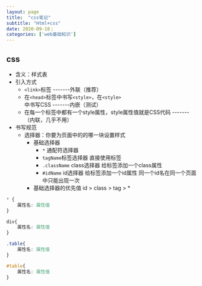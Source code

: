 ```yaml
---
layout: page
title:  "css笔记"
subtitle: "Html+css"
date: 2020-09-18；
categories: ['web基础知识']
---
```


## css
- 含义：样式表
- 引入方式
    - `<link>`标签 -------外联（推荐）
    - 在`<head>`标签中书写`<style>`，在`<style>`中书写CSS -------内嵌（测试）
    - 在每一个标签中都有一个style属性，style属性值就是CSS代码 -------（内联，几乎不用）
- 书写规范
    - 选择器：你要为页面中的的哪一块设置样式
        - 基础选择器
            - `*` 通配符选择器
            - `tagName`标签选择器 直接使用标签
            - `.className` class选择器 给标签添加一个class属性
            - `#idName` id选择器 给标签添加一个id属性 同一个id名在同一个页面中只能出现一次
        - 基础选择器的优先值 id > class > tag > *

```css
* {
    属性名: 属性值
}

div{
    属性名: 属性值
}

.table{
    属性名: 属性值
}

#table{
    属性名: 属性值
}

```
